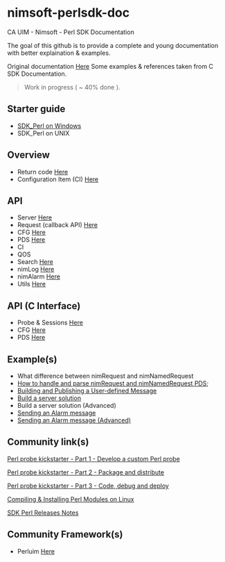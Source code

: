 # nimsoft-perlsdk-doc
CA UIM - Nimsoft - Perl SDK Documentation

The goal of this github is to provide a complete and young documentation with better explaination & examples.

Original documentation [Here](http://docs.nimsoft.com/prodhelp/en_US/Monitor/SDK/PerlSDK/index.htm?toc.htm?2186383.html)
Some examples & references taken from C SDK Documentation.

> Work in progress ( ~ 40% done ). 

## Starter guide

- [SDK_Perl on Windows](starterguide/windows.md)
- SDK_Perl on UNIX

## Overview 

- Return code [Here](return_code.md)
- Configuration Item (CI) [Here](configuration_item.md)

## API 

- Server [Here](server.md)
- Request (callback API) [Here](request.md)
- CFG [Here](cfg_nimbus.md)
- PDS [Here](pds.md)
- CI
- QOS
- Search [Here](search.md)
- nimLog [Here](nimLog.md)
- nimAlarm [Here](nimAlarm.md)
- Utils [Here](util.md)

## API (C Interface)

- Probe & Sessions [Here](probe.md)
- CFG [Here](cfg_cway.md)
- PDS [Here](pds_cway.md)

## Example(s)

- What difference between nimRequest and nimNamedRequest
- [How to handle and parse nimRequest and nimNamedRequest PDS](examples/handlepds.md);
- [Building and Publishing a User-defined Message](examples/publishing-user-message.md)
- [Build a server solution](examples/build-server.md)
- Build a server solution (Advanced)
- [Sending an Alarm message](examples/sending-alarm.md)
- [Sending an Alarm message (Advanced)](examples/sending-alarm_advanced.md)

## Community link(s)

[Perl probe kickstarter - Part 1 - Develop a custom Perl probe](https://communities.ca.com/docs/DOC-231172625)

[Perl probe kickstarter - Part 2 - Package and distribute](https://communities.ca.com/docs/DOC-231172657)

[Perl probe kickstarter - Part 3 - Code, debug and deploy](https://communities.ca.com/docs/DOC-231172784)

[Compiling & Installing Perl Modules on Linux](https://communities.ca.com/docs/DOC-231169163)

[SDK Perl Releases Notes](http://docs.nimsoft.com/prodhelp/en_US/Monitor/SDK/PerlSDK/ReleaseNotes/Perl%20SDK-2013%205.05.pdf)

## Community Framework(s)

- Perluim [Here](https://github.com/fraxken/perluim)
